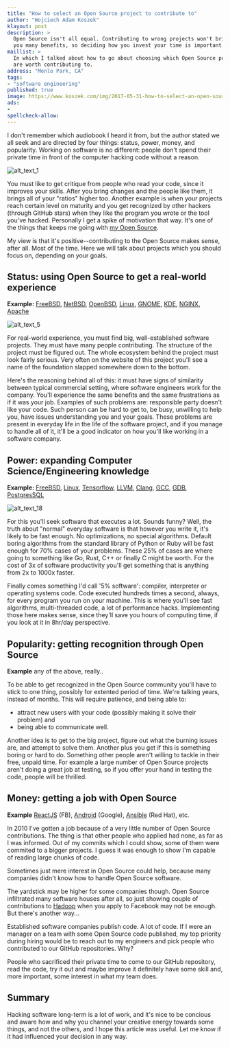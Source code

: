 ```yaml
---
title: "How to select an Open Source project to contribute to"
author: "Wojciech Adam Koszek"
klayout: post
description: >
  Open Source isn't all equal. Contributing to wrong projects won't bring
  you many benefits, so deciding how you invest your time is important.
maillist: >
  In which I talked about how to go about choosing which Open Source projects
  are worth contributing to.
address: "Menlo Park, CA"
tags:
- "software engineering"
published: true
image: https://www.koszek.com/img/2017-05-31-how-to-select-an-open-source-project-to-contribute-to/markus-spiske-109588_10p.jpg 
ads: 
-
spellcheck-allow:
---
```


I don't remember which audiobook I heard it from, but the author stated we
all seek and are directed by four things: status, power, money, and
popularity.  Working on software is no different: people don't spend their
private time in front of the computer hacking code without a reason.

![alt_text_1](/img/2017-05-31-how-to-select-an-open-source-project-to-contribute-to/markus-spiske-109588_10p.jpg "Image_text_1")

You must like to get critique from people who read your code, since it
improves your skills.  After you bring changes and the people like them, it
brings all of your "ratios" higher too. Another example is when your
projects reach certain level on maturity and you get recognized by other
hackers (through GitHub stars) when they like the program you wrote or the
tool you've hacked. Personally I get a spike of motivation that way. It's
one of the things that keeps me going with [my Open Source](https://github.com/wkoszek).

My view is that it's positive--contributing to the Open Source makes sense,
after all. Most of the time. Here we will talk about projects which you
should focus on, depending on your goals. 

## Status: using Open Source to get a real-world experience

**Example:** [FreeBSD](https://www.freebsd.org/), [NetBSD](https://www.netbsd.org/), [OpenBSD](https://www.openbsd.org/), [Linux](https://www.kernel.org/), [GNOME](https://www.gnome.org/), [KDE](https://www.kde.org/), [NGINX](https://nginx.org/en/), [Apache](https://www.apache.org/)

![alt_text_5](/img/2017-05-31-how-to-select-an-open-source-project-to-contribute-to/Freebsd-logo_75p.jpg "Image_text_5")

For real-world experience, you must find big, well-established software
projects. They must have many people contributing.  The structure of the
project must be figured out.  The whole ecosystem behind the project must
look fairly serious.  Very often on the website of this project you'll see a
name of the foundation slapped somewhere down to the bottom.

Here's the reasoning behind all of this: it must have signs of similarity
between typical commercial setting, where software engineers work for the
company. You'll experience the same benefits and the same frustrations as if
it was your job. Examples of such problems are: responsible party doesn't
like your code. Such person can be hard to get to, be busy, unwilling to
help you, have issues understanding you and your goals. These problems are
present in everyday life in the life of the software project, and if you
manage to handle all of it, it'll be a good indicator on how you'll like
working in a software company.

## Power: expanding Computer Science/Engineering knowledge

**Example:** [FreeBSD](https://www.freebsd.org/), [Linux](https://www.kernel.org/), [Tensorflow](https://www.tensorflow.org/), [LLVM](http://llvm.org/), [Clang](https://clang.llvm.org/), [GCC](https://gcc.gnu.org/), [GDB](https://www.gnu.org/s/gdb/), [PostgresSQL](https://www.postgresql.org/)

![alt_text_18](/img/2017-05-31-how-to-select-an-open-source-project-to-contribute-to/PostgreSQL_logo_75p.jpg "Image_text_18")

For this you'll seek software that executes a lot. Sounds funny? Well, the
truth about "normal" everyday software is that however you write it, it's
likely to be fast enough. No optimizations, no special algorithms. Default
boring algorithms from the standard library of Python or Ruby will be fast
enough for 70% cases of your problems.  These 25% of cases are where going to
something like Go, Rust, C++ or finally C might be worth. For the cost of 3x of
software productivity you'll get something that is anything from 2x to 1000x
faster.

Finally comes something I'd call '5% software': compiler, interpreter or
operating systems code. Code executed hundreds times a second, always, for
every program you run on your machine. This is where you'll see fast
algorithms, multi-threaded code, a lot of performance hacks. Implementing those
here makes sense, since they'll save you hours of computing time, if you look
at it in 8hr/day perspective.

## Popularity: getting recognition through Open Source

**Example** any of the above, really..

To be able to get recognized in the Open Source community you'll have to stick
to one thing, possibly for extented period of time. We're talking years,
instead of months.  This will require patience, and being able to:

- attract new users with your code (possibly making it solve their problem) and
- being able to communicate well.

Another idea is to get to the big project, figure out what the burning issues
are, and attempt to solve them. Another plus you get if this is something
boring or hard to do. Something other people aren't willing to tackle in their
free, unpaid time.  For example a large number of Open Source projects aren't
doing a great job at testing, so if you offer your hand in testing the code,
people will be thrilled.

## Money: getting a job with Open Source

**Example** [ReactJS](https://facebook.github.io/react/) (FB), [Android](https://www.android.com/) (Google), [Ansible](https://www.ansible.com/) (Red Hat), etc.

In 2010 I've gotten a job because of a very little number of Open Source
contributions.  The thing is that other people who applied had none, as far
as I was informed.  Out of my commits which I could show, some of them were
commited to a bigger projects.  I guess it was enough to show I'm capable of
reading large chunks of code.

Sometimes just mere interest in Open Source could help, because many
companies didn't know how to handle Open Source software.

The yardstick may be higher for some companies though. Open Source infiltrated many
software houses after all, so
just showing couple of contributions to [Hadoop](http://hadoop.apache.org/) when you apply to Facebook
may not be enough. But there's another way...

Established software companies publish code. A lot of code. If I were an manager on a team
with some Open Source code published, my top priority during hiring would be
to reach out to my engineers and pick people who contributed to our GitHub
repositories.  Why?

People who sacrificed their private time to come to our GitHub repository,
read the code, try it out and maybe improve it definitely have some skill
and, more important, some interest in what my team does.

## Summary

Hacking software long-term is a lot of work, and it's nice to be concious
and aware how and why you channel your creative energy towards some things,
and not the others, and I hope this article was useful. Let me know if it
had influenced your decision in any way.
